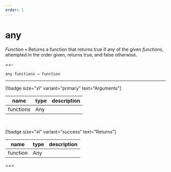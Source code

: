 ```yaml
---
order: 1
---
```

# any

_Function_ &bull; Returns a function that returns true if any of the given _functions_, attempted in the order given, returns true, and false otherwise.


==- <pre><code>any functions &rarr; function</code></pre>
<hr>

[!badge size="xl" variant="primary" text="Arguments"]

| name | type | description |
|------|------|-------------|
|functions|Any||

<br>

[!badge size="xl" variant="success" text="Returns"]

| name | type | description |
|------|------|-------------|
|function|Any||



===



